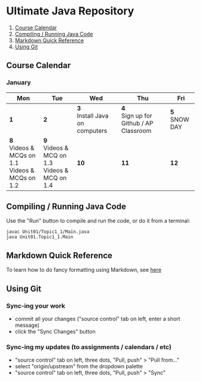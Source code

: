 # Ultimate Java Repository

1. [Course Calendar](#course-calendar)
2. [Compiling / Running Java Code](#compiling--running-java-code)
3. [Markdown Quick Reference](#markdown-quick-reference)
4. [Using Git](#using-git)

## Course Calendar

### January

| Mon                                                       | Tue                                                     | Wed                                  | Thu                                          | Fri                 |
| --------------------------------------------------------- | ------------------------------------------------------- | ------------------------------------ | -------------------------------------------- | ------------------- |
| **1**                                                     | **2**                                                   | **3** <br> Install Java on computers | **4** <br> Sign up for Github / AP Classroom | **5** <br> SNOW DAY |
| **8** <br> Videos & MCQs on 1.1 <br> Videos & MCQs on 1.2 | **9** <br> Videos & MCQ on 1.3 <br> Videos & MCQ on 1.4 | **10**                               | **11**                                       | **12**              |

## Compiling / Running Java Code

Use the "Run" button to compile and run the code, or do it from a terminal:

```
javac Unit01/Topic1_1/Main.java
java Unit01.Topic1_1.Main
```

## Markdown Quick Reference

To learn how to do fancy formatting using Markdown, see [here](https://github.com/adam-p/markdown-here/wiki/Markdown-Cheatsheet)

## Using Git

### Sync-ing your work

- commit all your changes ("source control" tab on left, enter a short message)
- click the "Sync Changes" button

### Sync-ing my updates (to assignments / calendars / etc)

- "source control" tab on left, three dots, "Pull, push" > "Pull from..."
- select "origin/upstream" from the dropdown palette
- "source control" tab on left, three dots, "Pull, push" > "Sync"
